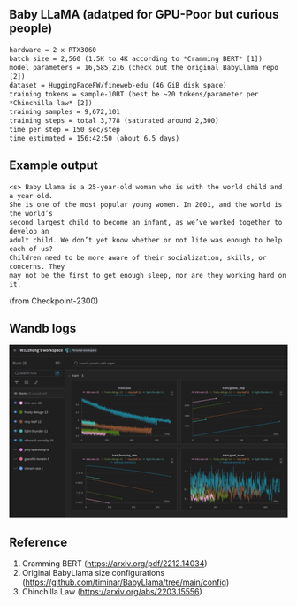 ## Baby LLaMA (adatped for GPU-Poor but curious people)
```
hardware = 2 x RTX3060
batch size = 2,560 (1.5K to 4K according to *Cramming BERT* [1])
model parameters = 16,585,216 (check out the original BabyLlama repo [2])
dataset = HuggingFaceFW/fineweb-edu (46 GiB disk space)
training tokens = sample-10BT (best be ~20 tokens/parameter per *Chinchilla law* [2])
training samples = 9,672,101
training steps = total 3,778 (saturated around 2,300)
time per step = 150 sec/step
time estimated = 156:42:50 (about 6.5 days)
```

## Example output
```
<s> Baby Llama is a 25-year-old woman who is with the world child and a year old.
She is one of the most popular young women. In 2001, and the world is the world’s
second largest child to become an infant, as we’ve worked together to develop an
adult child. We don’t yet know whether or not life was enough to help each of us?
Children need to be more aware of their socialization, skills, or concerns. They
may not be the first to get enough sleep, nor are they working hard on it.
```
(from Checkpoint-2300)

## Wandb logs
![](training-loss-17M-2300steps.jpg)

## Reference
1. Cramming BERT (https://arxiv.org/pdf/2212.14034)
2. Original BabyLlama size configurations (https://github.com/timinar/BabyLlama/tree/main/config)
3. Chinchilla Law (https://arxiv.org/abs/2203.15556)
